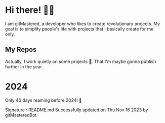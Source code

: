 
# Hi there! 🙋‍♂️
I am gitMastered, a developer who likes to create revolutionary projects.
My goal is to simplify people's life with projects that I basically create for me only.

## My Repos
Actually, I work quietly on some projects 👀. That I'm maybe gonna publish further in the year.

# 2024
Only 46 days reaming before 2024! 🙌

Signature : README.md Successfully updated on Thu Nov 16 2023 by gitMasteredBot

